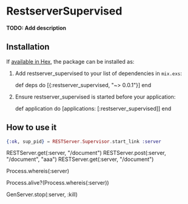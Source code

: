 # RestserverSupervised

**TODO: Add description**

## Installation

If [available in Hex](https://hex.pm/docs/publish), the package can be installed as:

  1. Add restserver_supervised to your list of dependencies in `mix.exs`:

        def deps do
          [{:restserver_supervised, "~> 0.0.1"}]
        end

  2. Ensure restserver_supervised is started before your application:

        def application do
          [applications: [:restserver_supervised]]
        end

## How to use it 

```elixir
{:ok, sup_pid} = RESTServer.Supervisor.start_link :server
```

RESTServer.get(:server, "/document")
RESTServer.post(:server, "/document", "aaa")
RESTServer.get(:server, "/document")

Process.whereis(:server)

Process.alive?(Process.whereis(:server))

GenServer.stop(:server, :kill)